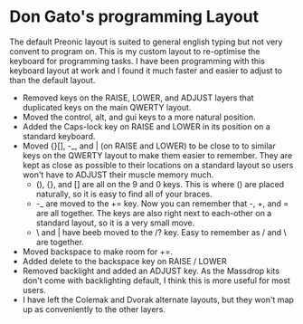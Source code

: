 # Don Gato's programming Layout

The default Preonic layout is suited to general english typing but not very convent to program on. This is my custom layout to re-optimise the keyboard for programming tasks.
I have been programming with this keyboard layout at work and I found it much faster and easier to adjust to than the default layout.

- Removed keys on the RAISE, LOWER, and ADJUST layers that duplicated keys on the main QWERTY layout.
- Moved the control, alt, and gui keys to a more natural position.
- Added the Caps-lock key on RAISE and LOWER in its position on a standard keyboard.
- Moved {}[], -_, and \| (on RAISE and LOWER) to be close to to similar keys on the QWERTY layout to make them easier to remember. They are kept as close as possible to their locations on a standard layout so users won't have to ADJUST their muscle memory much.
    - (), {}, and [] are all on the 9 and 0 keys. This is where () are placed naturally, so it is easy to find all of your braces.
    - -_ are moved to the += key. Now you can remember that -, +, and = are all together. The keys are also right next to each-other on a standard layout, so it is a very small move.
    - \ and | have beeb moved to the /? key. Easy to remember as / and \ are together.
- Moved backspace to make room for +=.
- Added delete to the backspace key on RAISE / LOWER
- Removed backlight and added an ADJUST key. As the Massdrop kits don't come with backlighting default, I think this is more useful for most users.
- I have left the Colemak and Dvorak alternate layouts, but they won't map up as conveniently to the other layers.
